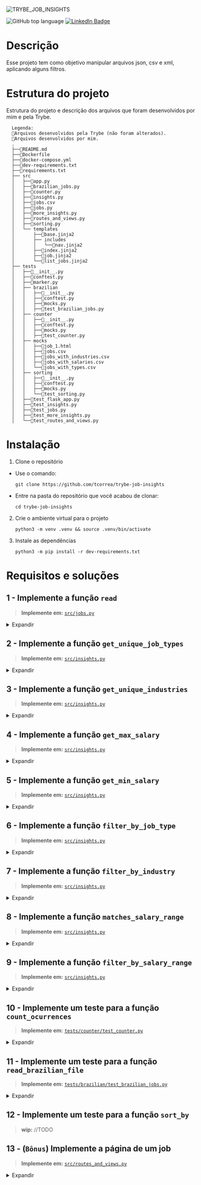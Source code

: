 ![TRYBE_JOB_INSIGHTS](https://user-images.githubusercontent.com/20843662/201546059-e28e3a47-0623-4440-98ff-3c98e625c919.png)

![GitHub top language](https://img.shields.io/github/languages/top/tcorrea/trybe-tech-news)
[![LinkedIn Badge](https://img.shields.io/badge/LinkedIn-Profile-informational?style=flat-square&logo=linkedin&logoColor=white&color=ffb86c)](https://www.linkedin.com/in/thiago-de-carvalho-correa/)

# Descrição

Esse projeto tem como objetivo manipular arquivos json, csv e xml, aplicando alguns filtros.

# Estrutura do projeto

Estrutura do projeto e descrição dos arquivos que foram desenvolvidos por mim e pela Trybe.

```
  Legenda:
  🔸Arquivos desenvolvidos pela Trybe (não foram alterados).
  🔹Arquivos desenvolvidos por mim.
  .
  ├──🔹README.md
  ├──🔸Dockerfile
  ├──🔸docker-compose.yml
  ├──🔸dev-requirements.txt
  ├──🔸requirements.txt
  ├── src
  │   ├──🔸app.py
  │   ├──🔸brazilian_jobs.py
  │   ├──🔸counter.py
  │   ├──🔹insights.py
  │   ├──🔸jobs.csv
  │   ├──🔹jobs.py
  │   ├──🔸more_insights.py
  │   ├──🔹routes_and_views.py
  │   ├──🔸sorting.py
  │   └── templates
  │       ├──🔸base.jinja2
  │       ├── includes
  │       │   └──🔸nav.jinja2
  │       ├──🔸index.jinja2
  │       ├──🔸job.jinja2
  │       └──🔸list_jobs.jinja2
  ├── tests
  │   ├──🔸__init__.py
  │   ├──🔸conftest.py
  │   ├──🔸marker.py
  │   ├── brazilian
  │   │   ├──🔸__init__.py
  │   │   ├──🔸conftest.py
  │   │   ├──🔸mocks.py
  │   │   ├──🔹test_brazilian_jobs.py
  │   ├── counter
  │   │   ├──🔸__init__.py
  │   │   ├──🔸conftest.py
  │   │   ├──🔸mocks.py
  │   │   ├──🔹test_counter.py
  │   ├── mocks
  │   │   ├──🔸job_1.html
  │   │   ├──🔸jobs.csv
  │   │   ├──🔸jobs_with_industries.csv
  │   │   ├──🔸jobs_with_salaries.csv
  │   │   └──🔸jobs_with_types.csv
  │   ├── sorting
  │   │   ├──🔸__init__.py
  │   │   ├──🔸conftest.py
  │   │   ├──🔸mocks.py
  │   │   └──🔹test_sorting.py
  │   ├──🔸test_flask_app.py
  │   ├──🔸test_insights.py
  │   ├──🔸test_jobs.py
  │   ├──🔸test_more_insights.py
  │   └──🔸test_routes_and_views.py
```

# Instalação

1. Clone o repositório

- Use o comando:
  ```
  git clone https://github.com/tcorrea/trybe-job-insights
  ```
- Entre na pasta do repositório que você acabou de clonar:
  ```
  cd trybe-job-insights
  ```

2. Crie o ambiente virtual para o projeto

   ```
   python3 -m venv .venv && source .venv/bin/activate
   ```

3. Instale as dependências
   ```
   python3 -m pip install -r dev-requirements.txt
   ```

# Requisitos e soluções

## 1 - Implemente a função `read`

> **Implemente em:** [`src/jobs.py`](https://github.com/tcorrea/trybe-job-insights/blob/main/src/jobs.py)

<details>
  <summary>Expandir</summary>

Para começarmos a processar os dados, devemos antes carregá-los em nossa aplicação. Esta função será responsável por abrir o arquivo CSV e retornar os dados no formato de uma lista de dicionários.

- A função deve receber um path (uma string com o caminho para um arquivo).

- A função deve abrir o arquivo e ler seus conteúdos.

- A função deve tratar o arquivo como CSV.

- A função deve retornar uma lista de dicionários, onde as chaves são os cabeçalhos de cada coluna e os valores correspondem a cada linha.

### _Solução_

![carbon (3)](https://user-images.githubusercontent.com/20843662/201547114-9dbb1a32-405d-4247-8e5e-bb1d3643e584.png)

</details>

## 2 - Implemente a função `get_unique_job_types`

> **Implemente em:** [`src/insights.py`](https://github.com/tcorrea/trybe-job-insights/blob/main/src/insights.py)

<details>
  <summary>Expandir</summary>
Agora que temos como carregar os dados, podemos começar a extrair informação deles. Primeiro, vamos identificar quais tipos de empregos existem.

- A função deve receber o path do arquivo csv com os dados.

- A função deve invocar a função `jobs.read` com o path recebido para obter os dados.

- A função deve retornar uma lista de valores únicos presentes na coluna `job_type`.

### _Solução_

![carbon (4)](https://user-images.githubusercontent.com/20843662/201547346-ff01e4a4-9ec5-415b-96f9-c1010d489295.png)

</details>

## 3 - Implemente a função `get_unique_industries`

> **Implemente em:** [`src/insights.py`](https://github.com/tcorrea/trybe-job-insights/blob/main/src/insights.py)

<details>
  <summary>Expandir</summary>
Da mesma forma, agora iremos identificar quais indústrias estão representadas nesse conjunto de dados.

- A função deve obter os dados da mesma forma que o requisito 2.
- A função deve retornar uma lista de valores únicos presentes na coluna `industry`.
- A função desconsidera valores vazios

### _Solução_

![carbon (5)](https://user-images.githubusercontent.com/20843662/201547684-9751b514-1064-4d6d-b773-a20260495ce0.png)

</details>

## 4 - Implemente a função `get_max_salary`

> **Implemente em:** [`src/insights.py`](https://github.com/tcorrea/trybe-job-insights/blob/main/src/insights.py)

<details>
  <summary>Expandir</summary>

Os dados apresentam faixas salariais para cada emprego exibido. Vamos agora encontrar o maior valor de todas as faixas.

- A função deve obter os dados da mesma forma que o requisito 2.
- A função deve ignorar os valores ausentes.
- A função deve retornar _um valor inteiro_ com o maior salário presente na coluna `max_salary`.

### _Solução_

![carbon (6)](https://user-images.githubusercontent.com/20843662/201547862-7c9c4974-ce1c-45e2-94fc-6533ddbc0746.png)

</details>

## 5 - Implemente a função `get_min_salary`

> **Implemente em:** [`src/insights.py`](https://github.com/tcorrea/trybe-job-insights/blob/main/src/insights.py)

<details>
  <summary>Expandir</summary>

Os dados apresentam faixas salariais para cada emprego exibido. Vamos agora encontrar o menor valor de todas as faixas.

- A função deve obter os dados da mesma forma que o requisito 2.
- A função deve ignorar os valores ausentes.
- A função deve retornar _um valor inteiro_ com o menor salário presente na coluna `min_salary`.

### _Solução_

![carbon (7)](https://user-images.githubusercontent.com/20843662/201548003-970cf485-5eca-4ba7-87b3-c272f8ae1b27.png)

</details>

## 6 - Implemente a função `filter_by_job_type`

> **Implemente em:** [`src/insights.py`](https://github.com/tcorrea/trybe-job-insights/blob/main/src/insights.py)

<details>
  <summary>Expandir</summary>

Os empregos estão listados em um aplicativo web. Para permitir que a pessoa usuária possa filtrar os empregos por tipo de emprego, vamos precisar implementar esse filtro.

- A função deve receber uma lista de dicionários `jobs` como primeiro parâmetro.
- A função deve receber uma string `job_type` como segundo parâmetro.
- A função deve retornar uma lista com todos os empregos onde a coluna `job_type` corresponde ao parâmetro `job_type`.

### _Solução_

![carbon (8)](https://user-images.githubusercontent.com/20843662/201548236-9d439760-3097-474f-ae50-be876698f3f8.png)

</details>

## 7 - Implemente a função `filter_by_industry`

> **Implemente em:** [`src/insights.py`](https://github.com/tcorrea/trybe-job-insights/blob/main/src/insights.py)

<details>
  <summary>Expandir</summary>

Do mesmo modo, o aplicativo precisa permitir uma filtragem por indústria. Vamos precisar implementar esse filtro também.

- A função deve receber uma lista de dicionários `jobs` como primeiro parâmetro.
- A função deve receber uma string `industry` como segundo parâmetro.
- A função deve retornar uma lista de dicionários com todos os empregos onde a coluna `industry` corresponde ao parâmetro `industry`.

### _Solução_

![carbon (9)](https://user-images.githubusercontent.com/20843662/201548308-736e617e-dde1-4f47-8980-52504719e18d.png)

</details>

## 8 - Implemente a função `matches_salary_range`

> **Implemente em:** [`src/insights.py`](https://github.com/tcorrea/trybe-job-insights/blob/main/src/insights.py)

<details>
  <summary>Expandir</summary>

O aplicativo vai precisar filtrar os empregos por salário também. Como uma função auxiliar, implemente `matches_salary_range` para conferir que o salário procurado está dentro da faixa salarial daquele emprego. Vamos aproveitar também para conferir se a faixa salarial faz sentido -- isto é, se o valor mínimo é menor que o valor máximo.

- A função deve receber um dicionário `job` como primeiro parâmetro, com as chaves `min_salary` e `max_salary`.
- A função deve receber um inteiro `salary` como segundo parâmetro.
- A função deve lançar um erro `ValueError` nos seguintes casos:
  - alguma das chaves `min_salary` ou `max_salary` estão _ausentes_ no dicionário;
  - alguma das chaves `min_salary` ou `max_salary` tem valores não-numéricos;
  - o valor de `min_salary` é maior que o valor de `max_salary`;
  - o parâmetro `salary` tem valores não numéricos;
- A função deve retornar `True` se o salário procurado estiver dentro da faixa salarial ou `False` se não estiver.

### _Solução_

![carbon (10)](https://user-images.githubusercontent.com/20843662/201548424-2f198c69-ad0d-43f8-ac65-f4aca02bf2e9.png)

</details>

## 9 - Implemente a função `filter_by_salary_range`

> **Implemente em:** [`src/insights.py`](https://github.com/tcorrea/trybe-job-insights/blob/main/src/insights.py)

<details>
  <summary>Expandir</summary>

Agora vamos implementar o filtro propriamente dito. Para esta filtragem, podemos usar a função auxiliar implementada no requisito anterior -- tomando o cuidado de descartar os empregos que apresentarem faixas salariais inválidas.

- A função deve receber uma lista de dicionários `jobs` como primeiro parâmetro.
- A função deve receber um inteiro `salary` como segundo parâmetro.
- A função deve ignorar os empregos com valores inválidos para `min_salary` ou `max_salary`.
- A função deve retornar uma lista com todos os empregos onde o salário `salary` estiver entre os valores da coluna `min_salary` e `max_salary`.

### _Solução_

![carbon (11)](https://user-images.githubusercontent.com/20843662/201548505-8c2c6282-5aed-44f4-a6c6-cca01d1d1454.png)

</details>

## 10 - Implemente um teste para a função `count_ocurrences`

> **Implemente em:** [`tests/counter/test_counter.py`](https://github.com/tcorrea/trybe-job-insights/blob/main/tests/counter/test_counter.py)

<details>
  <summary>Expandir</summary>

A empresa cliente contratou um relatório que informa a quantidade de ocorrências das palavra _Python_ e _Javascript_ nos dados e, para isso, temos uma implementação pronta em `src/counter.py`. Durante o desenvolvimento, sofremos com alguns `bugs`, que já foram resolvidos. Para termos certeza e confiança da nossa entrega, no entanto, e não corrermos riscos, precisaremos de _testes automatizados_ que garantam isso!

O nome deste teste **deve** ser `test_counter`, e ele deve garantir que atenda estas especificações:

- **Chamar** a função `count_ocurrences` passando dois parâmetros:
  - `path` uma string com o caminho do arquivo (`src/jobs.csv`);
  - `word` uma string com a palavra a ser contabilizada.
- Garantir que a função retorna corretamente a quantidade de ocorrências da palavra solicitada
  - A contagem de palavras deve ser _case insentitive_, ou seja, não diferenciar letras maiúsculas de minúsculas

### _Solução_

![carbon (12)](https://user-images.githubusercontent.com/20843662/201548598-0ee1936b-93a1-460b-aeaa-2638782ddae8.png)

</details>

## 11 - Implemente um teste para a função `read_brazilian_file`

> **Implemente em:** [`tests/brazilian/test_brazilian_jobs.py`](https://github.com/tcorrea/trybe-job-insights/blob/main/tests/brazilian/test_brazilian_jobs.py)

<details>
  <summary>Expandir</summary>

A empresa cliente analisa relatórios em inglês, porém agora ela quer expandir seus negócios aqui para o Brasil e deseja analisar relatórios em português também. No entanto, as chaves do `dict` que usamos pra organizar os dados **devem** continuar em inglês. Ou seja: para gerar o relatório, deveremos ler as chaves em português e traduzi-las para inglês para povoar os nossos dados.

Nossa equipe já implementou essa função, a `read_brazilian_file`, na qual adotamos a estratégia de chamar o método original `read`, que implementamos no `requisito 1`, e depois traduzimos as chaves para o inglês. Agora precisamos criar testes para ter certeza que esta tudo certo!

O nome deste teste **deve** ser `test_brazilian_jobs`, e ele deve garantir que atenda as seguintes especificações:

- **Chamar** a função `read_brazilian_file` e ela deve receber um parâmetro:
  - `path` que é uma string com o caminho do arquivo csv em português (`tests/mocks/brazilians_jobs.csv`);
  - Retorna uma lista de dicionários com as chaves em inglês

### _Solução_

![carbon (13)](https://user-images.githubusercontent.com/20843662/201548735-a001c376-ad02-4641-81e2-99d0b4816b14.png)

</details>

## 12 - Implemente um teste para a função `sort_by`

> **wip:** //TODO

## 13 - (`Bônus`) Implemente a página de um job

> **Implemente em:** [`src/routes_and_views.py`](https://github.com/tcorrea/trybe-job-insights/blob/main/src/routes_and_views.py)

<details>
  <summary>Expandir</summary>

Para fechar com chave de ouro, que tal testar o quanto você consegue aprender de Flask apenas vendo como fizemos as páginas de `index` e de `jobs`, e tentar criar uma página que irá exibir todas as informações de um job em específico?

- A função deve ser decorada com a rota `/job/<index>`.
- A função deve receber um parâmetro `index`.
- A função deve chamar a `read` para ter uma lista com todos os jobs.
- A função deve chamar a `get_job`, declarada no arquivo `src/more_insights.py`, para selecionar um job específico pelo `index`.
- A função deve renderizar o template `job.jinja2`, passando um parâmetro `job` contendo o job retornado pela `get_job`.

### _Solução_

![carbon (14)](https://user-images.githubusercontent.com/20843662/201548938-d67c3f60-6362-49ca-91e9-bcf87b0d7374.png)

</details>
